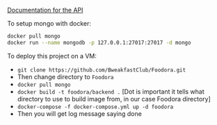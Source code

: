 [Documentation for the API](https://documenter.getpostman.com/view/5738231/RzZ3K24u)

To setup mongo with docker:
```bash
docker pull mongo
docker run --name mongodb -p 127.0.0.1:27017:27017 -d mongo
```
To deploy this project on a VM:
- `git clone https://github.com/BweakfastClub/Foodora.git`
- Then change directory to `Foodora`
- `docker pull mongo`
- `docker build -t foodora/backend .` [Dot is important it tells what directory to use to build image from, in our case Foodora directory]
- `docker-compose -f docker-compose.yml up -d foodora`
- Then you will get log message saying done

